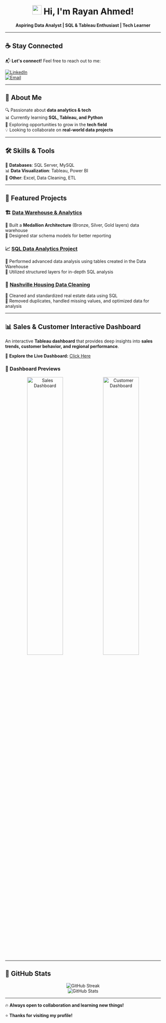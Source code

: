 <h1 align="center">
  <img src="https://media.giphy.com/media/hvRJCLFzcasrR4ia7z/giphy.gif" width="30px">
  Hi, I'm Rayan Ahmed!
</h1>

<p align="center">
  <b>Aspiring Data Analyst | SQL & Tableau Enthusiast | Tech Learner</b>
</p>

---

## ☕ Stay Connected  

📬 **Let's connect!** Feel free to reach out to me:  

[![LinkedIn](https://img.shields.io/badge/LinkedIn-0077B5?style=for-the-badge&logo=linkedin&logoColor=white)](https://www.linkedin.com/in/rayanahmed2002/)  
[![Email](https://img.shields.io/badge/Email-D14836?style=for-the-badge&logo=gmail&logoColor=white)](mailto:rayandp808@gmail.com)

---

## 📌 About Me  
🔍 Passionate about **data analytics & tech**  
📊 Currently learning **SQL, Tableau, and Python**  
🚀 Exploring opportunities to grow in the **tech field**  
💡 Looking to collaborate on **real-world data projects**  

---

## 🛠 Skills & Tools  
📂 **Databases**: SQL Server, MySQL  
📊 **Data Visualization**: Tableau, Power BI  
📑 **Other**: Excel, Data Cleaning, ETL  

---

## 📂 Featured Projects  

### 🏗️ [Data Warehouse & Analytics](https://github.com/Ra638/SQL_Datawarehouse_Project)
🔹 Built a **Medallion Architecture** (Bronze, Silver, Gold layers) data warehouse  
🔹 Designed star schema models for better reporting  

### 📈 [SQL Data Analytics Project](https://github.com/Ra638/SQL_Data_Analytics_Project-)
🔹 Performed advanced data analysis using tables created in the Data Warehouse  
🔹 Utilized structured layers for in-depth SQL analysis  

### 🏡 [Nashville Housing Data Cleaning](https://github.com/Ra638/DATA-CLEANING-USING-SQL)
🔹 Cleaned and standardized real estate data using SQL  
🔹 Removed duplicates, handled missing values, and optimized data for analysis  

---

## 📊 Sales & Customer Interactive Dashboard  

An interactive **Tableau dashboard** that provides deep insights into **sales trends, customer behavior, and regional performance**.  

🔗 **Explore the Live Dashboard:** [Click Here](https://public.tableau.com/app/profile/rayan.ahmed3713/viz/SalesDasboard_17418614778210/SalesDashboard)  

### 📌 Dashboard Previews  

<p align="center">
  <img src="https://github.com/user-attachments/assets/5713e5fc-df4f-49a5-838b-a6abe0e5ffbd" alt="Sales Dashboard" width="48%"/>
  <img src="https://github.com/user-attachments/assets/009dabe7-1647-4d77-9841-21f136f572b6" alt="Customer Dashboard" width="48%"/>
</p>  

---

## 🚀 GitHub Stats  

<p align="center">
  <!-- 🔥 GitHub Streak -->
  <img src="https://streak-stats.demolab.com?user=Ra638&theme=highcontrast&hide_border=true&date_format=M%20j%5B%2C%20Y%5D" alt="GitHub Streak" />
  <br>
  <!-- 📊 GitHub Stats -->
  <img src="https://github-readme-stats.vercel.app/api?username=Ra638&show_icons=true&theme=radical&hide_border=true" alt="GitHub Stats" />
  <br>
</p>

---

🔥 **Always open to collaboration and learning new things!**  

⭐ **Thanks for visiting my profile!**  
